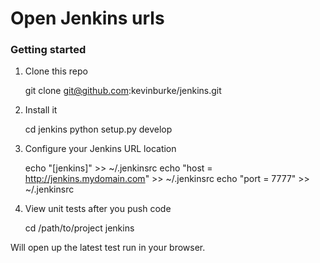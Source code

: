 # Open Jenkins urls

### Getting started

1. Clone this repo

    git clone git@github.com:kevinburke/jenkins.git

2. Install it

    cd jenkins
    python setup.py develop

3. Configure your Jenkins URL location

    echo "[jenkins]" >> ~/.jenkinsrc
    echo "host = http://jenkins.mydomain.com" >> ~/.jenkinsrc
    echo "port = 7777" >> ~/.jenkinsrc

4. View unit tests after you push code

    cd /path/to/project
    jenkins

Will open up the latest test run in your browser.
